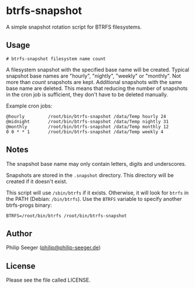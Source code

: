 btrfs-snapshot
==============

A simple snapshot rotation script for BTRFS filesystems.



Usage
-----

    # btrfs-snapshot filesystem name count

A filesystem snapshot with the specified base name will be created.
Typical snapshot base names are "hourly", "nightly", "weekly" or "monthly".
Not more than *count* snapshots are kept.
Additional snapshots with the same base name are deleted.
This means that reducing the number of snapshots in the cron job is sufficient,
they don't have to be deleted manually.

Example cron jobs:

    @hourly         /root/bin/btrfs-snapshot /data/Temp hourly 24
    @midnight       /root/bin/btrfs-snapshot /data/Temp nightly 31
    @monthly        /root/bin/btrfs-snapshot /data/Temp monthly 12
    0 0 * * 1       /root/bin/btrfs-snapshot /data/Temp weekly 4



Notes
-----

The snapshot base name may only contain letters, digits and underscores.

Snapshots are stored in the `.snapshot` directory.
This directory will be created if it doesn't exist.

This script will use `/sbin/btrfs` if it exists.
Otherwise, it will look for `btrfs` in the PATH (Debian: `/bin/btrfs`).
Use the `BTRFS` variable to specify another btrfs-progs binary:

    BTRFS=/root/bin/btrfs /root/bin/btrfs-snapshot



Author
------

Philip Seeger (philip@philip-seeger.de)



License
-------

Please see the file called LICENSE.



